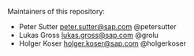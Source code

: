 Maintainers of this repository:

* Peter Sutter <peter.sutter@sap.com> @petersutter
* Lukas Gross <lukas.gross@sap.com> @grolu
* Holger Koser <holger.koser@sap.com> @holgerkoser
